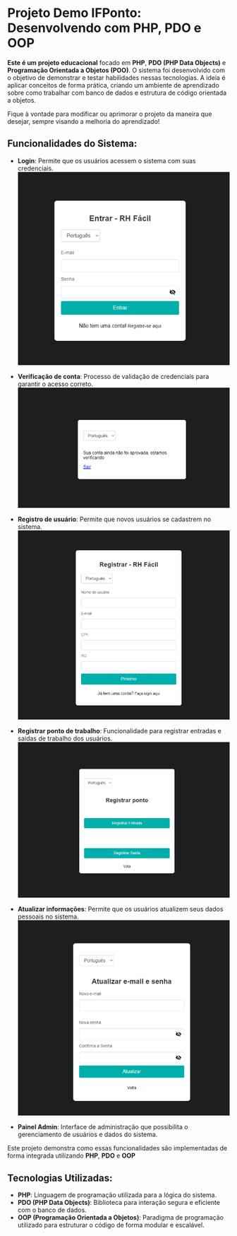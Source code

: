 # Projeto Demo IFPonto: Desenvolvendo com PHP, PDO e OOP

**Este é um projeto educacional** focado em **PHP**, **PDO (PHP Data Objects)** e **Programação Orientada a Objetos (POO)**. O sistema foi desenvolvido com o objetivo de demonstrar e testar habilidades nessas tecnologias. A ideia é aplicar conceitos de forma prática, criando um ambiente de aprendizado sobre como trabalhar com banco de dados e estrutura de código orientada a objetos.

Fique à vontade para modificar ou aprimorar o projeto da maneira que desejar, sempre visando a melhoria do aprendizado!

## Funcionalidades do Sistema:
- **Login**: Permite que os usuários acessem o sistema com suas credenciais.
![GIF Login](https://github.com/Vidigal-code/ifponto-demo-project/blob/main/assets/example-project-image/images/pt/LOGIN%20-%20PT.png?raw=true)

- **Verificação de conta**: Processo de validação de credenciais para garantir o acesso correto.
![GIF Verificação](https://github.com/Vidigal-code/ifponto-demo-project/blob/main/assets/example-project-image/images/pt/VEFIFYACCOUNT%20-%20PT.png?raw=true)

- **Registro de usuário**: Permite que novos usuários se cadastrem no sistema.
![GIF Registro](https://github.com/Vidigal-code/ifponto-demo-project/blob/main/assets/example-project-image/images/pt/REGISTER%20-%20PT.png?raw=true)

- **Registrar ponto de trabalho**: Funcionalidade para registrar entradas e saídas de trabalho dos usuários.
![GIF Registro](https://github.com/Vidigal-code/ifponto-demo-project/blob/main/assets/example-project-image/images/pt/REGISTER%20POINT%20-%20PT.png?raw=true)

- **Atualizar informações**: Permite que os usuários atualizem seus dados pessoais no sistema.
![GIF *Atualizar informações](https://github.com/Vidigal-code/ifponto-demo-project/blob/main/assets/example-project-image/images/pt/SETTINGS-%20PT.png?raw=true)

- **Painel Admin**: Interface de administração que possibilita o gerenciamento de usuários e dados do sistema.

Este projeto demonstra como essas funcionalidades são implementadas de forma integrada utilizando **PHP**, **PDO** e **OOP**

## Tecnologias Utilizadas:
- **PHP**: Linguagem de programação utilizada para a lógica do sistema.
- **PDO (PHP Data Objects)**: Biblioteca para interação segura e eficiente com o banco de dados.
- **OOP (Programação Orientada a Objetos)**: Paradigma de programação utilizado para estruturar o código de forma modular e escalável.
